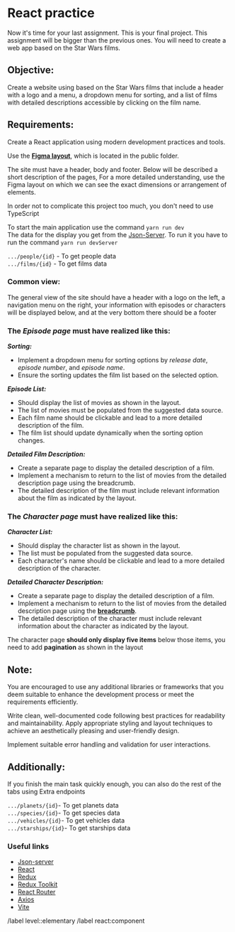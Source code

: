 # React practice

Now it's time for your last assignment. This is your final project. This assignment will be bigger than the previous ones. You will need to create a web app based on the Star Wars films.

## Objective:
Create a website using based on the Star Wars films that include a header with a logo and a menu, a dropdown menu for sorting, and a list of films with detailed descriptions accessible by clicking on the film name.

## Requirements:
Create a React application using modern development practices and tools.

Use the **[Figma layout](https://gitlab.nixdev.co/js/edu/asgmt/react/react-practice/-/tree/develop/public)**,
which is located in the public folder.

The site must have a header, body and footer. Below will be described a short description of the pages, For a more detailed understanding, use the Figma layout on which we can see the exact dimensions or arrangement of elements.

In order not to complicate this project too much, you don't need to use TypeScript

To start the main application use the command `yarn run dev` <br/>
The data for the display you get from the [Json-Server](https://github.com/typicode/json-server). To run it you have to run the command `yarn run devServer`

`.../people/{id}` - To get people data <br/>
`.../films/{id}` - To get films data

### Common view:

The general view of the site should have a header with a logo on the left, a navigation menu on the right, your information with episodes or characters will be displayed below, and at the very bottom there should be a footer

### The _Episode page_ must have realized like this:

_**Sorting:**_
* Implement a dropdown menu for sorting options by _release date_, _episode number_, and _episode name_.
* Ensure the sorting updates the film list based on the selected option.

_**Episode List:**_

* Should display the list of movies as shown in the layout.
* The list of movies must be populated from the suggested data source.
* Each film name should be clickable and lead to a more detailed description of the film.
* The film list should update dynamically when the sorting option changes.

_**Detailed Film Description:**_

* Create a separate page to display the detailed description of a film.
* Implement a mechanism to return to the list of movies from the detailed description page using the breadcrumb.
* The detailed description of the film must include relevant information about the film as indicated by the layout.

### The _Character page_ must have realized like this:

_**Character List:**_

* Should display the character list as shown in the layout.
* The list must be populated from the suggested data source.
* Each character's name should be clickable and lead to a more detailed description of the character.

_**Detailed Character Description:**_

* Create a separate page to display the detailed description of a film.
* Implement a mechanism to return to the list of movies from the detailed description page using the **[breadcrumb](https://reactrouter.com/en/main/hooks/use-matches#breadcrumbs)**.
* The detailed description of the character must include relevant information about the character as indicated by the layout.

The character page **should only display five items** below those items, you need to add **pagination** as shown in the layout

## Note:
You are encouraged to use any additional libraries or frameworks that you deem suitable to enhance the development process or meet the requirements efficiently.

Write clean, well-documented code following best practices for readability and maintainability. Apply appropriate styling and layout techniques to achieve an aesthetically pleasing and user-friendly design.

Implement suitable error handling and validation for user interactions.


## Additionally:
If you finish the main task quickly enough, you can also do the rest of the tabs using Extra endpoints

`.../planets/{id}`- To get planets data <br/>
`.../species/{id}`- To get species data <br/>
`.../vehicles/{id}`- To get vehicles data <br/>
`.../starships/{id}`- To get starships data <br/>

### Useful links

- [Json-server](https://github.com/typicode/json-server)
- [React](https://ru.legacy.reactjs.org/)
- [Redux](https://redux.js.org/)
- [Redux Toolkit](https://redux-toolkit.js.org/)
- [React Router](https://reactrouter.com/en/main)
- [Axios](https://axios-http.com/docs/intro)
- [Vite](https://vitejs.dev/guide/)

/label level::elementary
/label react:component
